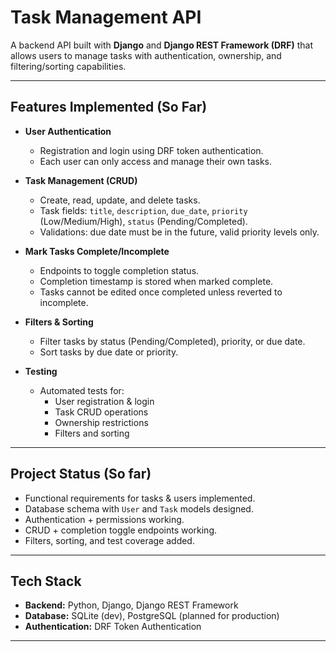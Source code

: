# Task Management API

A backend API built with **Django** and **Django REST Framework (DRF)** that allows users to manage tasks with authentication, ownership, and filtering/sorting capabilities.

---

## Features Implemented (So Far)

- **User Authentication**
  - Registration and login using DRF token authentication.
  - Each user can only access and manage their own tasks.

- **Task Management (CRUD)**
  - Create, read, update, and delete tasks.
  - Task fields: `title`, `description`, `due_date`, `priority` (Low/Medium/High), `status` (Pending/Completed).
  - Validations: due date must be in the future, valid priority levels only.

- **Mark Tasks Complete/Incomplete**
  - Endpoints to toggle completion status.
  - Completion timestamp is stored when marked complete.
  - Tasks cannot be edited once completed unless reverted to incomplete.

- **Filters & Sorting**
  - Filter tasks by status (Pending/Completed), priority, or due date.
  - Sort tasks by due date or priority.

- **Testing**
  - Automated tests for:
    - User registration & login
    - Task CRUD operations
    - Ownership restrictions
    - Filters and sorting

---

## Project Status (So far)

-  Functional requirements for tasks & users implemented.
-  Database schema with `User` and `Task` models designed.
-  Authentication + permissions working.
-  CRUD + completion toggle endpoints working.
-  Filters, sorting, and test coverage added.

---

## Tech Stack

- **Backend:** Python, Django, Django REST Framework
- **Database:** SQLite (dev), PostgreSQL (planned for production)
- **Authentication:** DRF Token Authentication

---



